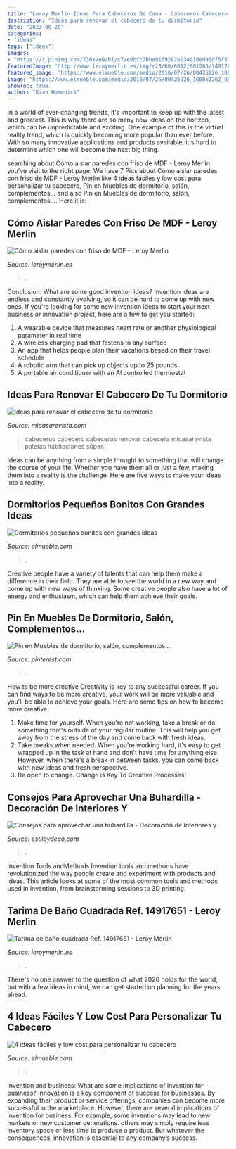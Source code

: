 ```yaml
---
title: "Leroy Merlin Ideas Para Cabeceros De Cama - Cabeceros Cabecero Cabeceras Renovar Cabecera Micasarevista Paletas Habitaciones Súper"
description: "Ideas para renovar el cabecero de tu dormitorio"
date: "2023-06-20"
categories:
- "ideas"
tags: ["ideas"]
images:
- "https://i.pinimg.com/736x/e0/bf/c7/e0bfc7bbe91f9287e034618eda5df5f5.jpg"
featuredImage: "http://www.leroymerlin.es/img/r25/60/6012/601203/14917651/14917651_z2.jpg"
featured_image: "https://www.elmueble.com/medio/2016/07/26/00425926_1000x1262_6545208e.jpg"
image: "https://www.elmueble.com/medio/2016/07/26/00425926_1000x1262_6545208e.jpg"
ShowToc: true
author: "Kian Homenick"
---
```



In a world of ever-changing trends, it's important to keep up with the latest and greatest. This is why there are so many new ideas on the horizon, which can be unpredictable and exciting. One example of this is the virtual reality trend, which is quickly becoming more popular than ever before. With so many innovative applications and products available, it's hard to determine which one will become the next big thing.

	

		
searching about Cómo aislar paredes con friso de MDF - Leroy Merlin you've visit to the right page. We have 7 Pics about Cómo aislar paredes con friso de MDF - Leroy Merlin like 4 ideas fáciles y low cost para personalizar tu cabecero, Pin en Muebles de dormitorio, salón, complementos... and also Pin en Muebles de dormitorio, salón, complementos.... Here it is:
		
    
## Cómo Aislar Paredes Con Friso De MDF - Leroy Merlin

<img loading=lazy src="http://www.leroymerlin.es/dms/static/ideas-y-consejos/videos/como-aislar-paredes-con-friso-de-mdf/como-aislar-paredes-con-friso-de-mdf-700x400.jpg" onerror="this.onerror=null;this.src='https://tse3.mm.bing.net/th?id=OIP.7rNhH9pzlcjUq8MglHjJuQHaEO&amp;pid=15.1';" alt="Cómo aislar paredes con friso de MDF - Leroy Merlin">

_Source: leroymerlin.es_

>. 

	

Conclusion: What are some good invention ideas?
Invention ideas are endless and constantly evolving, so it can be hard to come up with new ones. If you're looking for some new invention ideas to start your next business or innovation project, here are a few to get you started: 
1. A wearable device that measures heart rate or another physiological parameter in real time 
2. A wireless charging pad that fastens to any surface 
3. An app that helps people plan their vacations based on their travel schedule 
4. A robotic arm that can pick up objects up to 25 pounds 
5. A portable air conditioner with an AI controlled thermostat 

    
## Ideas Para Renovar El Cabecero De Tu Dormitorio

<img loading=lazy src="https://hips.hearstapps.com/hmg-prod.s3.amazonaws.com/images/cabecero-leroy-merlin-1527505146.jpg?crop=1xw:1xh;center,top&amp;resize=480:*" onerror="this.onerror=null;this.src='https://tse2.mm.bing.net/th?id=OIP.OqIbX9jvoo752mhuchIFtwHaFj&amp;pid=15.1';" alt="Ideas para renovar el cabecero de tu dormitorio">

_Source: micasarevista.com_

>cabeceros cabecero cabeceras renovar cabecera micasarevista paletas habitaciones súper. 

	

Ideas can be anything from a simple thought to something that will change the course of your life. Whether you have them all or just a few, making them into a reality is the challenge. Here are five ways to make your ideas into a reality.

    
## Dormitorios Pequeños Bonitos Con Grandes Ideas

<img loading=lazy src="https://www.elmueble.com/medio/2014/05/15/cabecero_doble_uso_824x1280.jpg" onerror="this.onerror=null;this.src='https://tse4.mm.bing.net/th?id=OIP.DYP1YoIKfMamSXTryUyzGwHaLg&amp;pid=15.1';" alt="Dormitorios pequeños bonitos con grandes ideas">

_Source: elmueble.com_

>. 

	

Creative people have a variety of talents that can help them make a difference in their field. They are able to see the world in a new way and come up with new ways of thinking. Some creative people also have a lot of energy and enthusiasm, which can help them achieve their goals.

    
## Pin En Muebles De Dormitorio, Salón, Complementos...

<img loading=lazy src="https://i.pinimg.com/736x/e0/bf/c7/e0bfc7bbe91f9287e034618eda5df5f5.jpg" onerror="this.onerror=null;this.src='https://tse2.mm.bing.net/th?id=OIP.wX9epilE0mO1E7-2yBHbpwHaHa&amp;pid=15.1';" alt="Pin en Muebles de dormitorio, salón, complementos...">

_Source: pinterest.com_

>. 

	

How to be more creative
Creativity is key to any successful career. If you can find ways to be more creative, your work will be more valuable and you'll be able to achieve your goals. Here are some tips on how to become more creative: 
1. Make time for yourself. When you're not working, take a break or do something that's outside of your regular routine. This will help you get away from the stress of the day and come back with fresh ideas. 
2. Take breaks when needed. When you're working hard, it's easy to get wrapped up in the task at hand and don't have time for anything else. However, when there's a break in between tasks, you can come back with new ideas and fresh perspective. 
3. Be open to change. Change is Key To Creative Processes!

    
## Consejos Para Aprovechar Una Buhardilla - Decoración De Interiores Y

<img loading=lazy src="http://www.estiloydeco.com/wp-content/uploads/2016/05/ideas-para-buhardillas-9.jpg" onerror="this.onerror=null;this.src='https://tse3.mm.bing.net/th?id=OIP.YEuh_voHhghHMLuYZqZb7gHaJI&amp;pid=15.1';" alt="Consejos para aprovechar una buhardilla - Decoración de Interiores y">

_Source: estiloydeco.com_

>. 

	

Invention Tools andMethods
Invention tools and methods have revolutionized the way people create and experiment with products and ideas. This article looks at some of the most common tools and methods used in invention, from brainstorming sessions to 3D printing.

    
## Tarima De Baño Cuadrada Ref. 14917651 - Leroy Merlin

<img loading=lazy src="http://www.leroymerlin.es/img/r25/60/6012/601203/14917651/14917651_z2.jpg" onerror="this.onerror=null;this.src='https://tse1.mm.bing.net/th?id=OIP.UCxqPQKzO4GWMlRkuks20AHaFD&amp;pid=15.1';" alt="Tarima de baño cuadrada Ref. 14917651 - Leroy Merlin">

_Source: leroymerlin.es_

>. 

	

There's no one answer to the question of what 2020 holds for the world, but with a few ideas in mind, we can get started on planning for the years ahead. 

    
## 4 Ideas Fáciles Y Low Cost Para Personalizar Tu Cabecero

<img loading=lazy src="https://www.elmueble.com/medio/2016/07/26/00425926_1000x1262_6545208e.jpg" onerror="this.onerror=null;this.src='https://tse2.mm.bing.net/th?id=OIP.94P9hZ0yo-F8PwBF8U394wHaJW&amp;pid=15.1';" alt="4 ideas fáciles y low cost para personalizar tu cabecero">

_Source: elmueble.com_

>. 

	

Invention and business: What are some implications of invention for business?
Innovation is a key component of success for businesses. By expanding their product or service offerings, companies can become more successful in the marketplace. However, there are several implications of invention for business. For example, some inventions may lead to new markets or new customer generations. others may simply require less inventory space or less time to produce a product. But whatever the consequences, innovation is essential to any company’s success.


